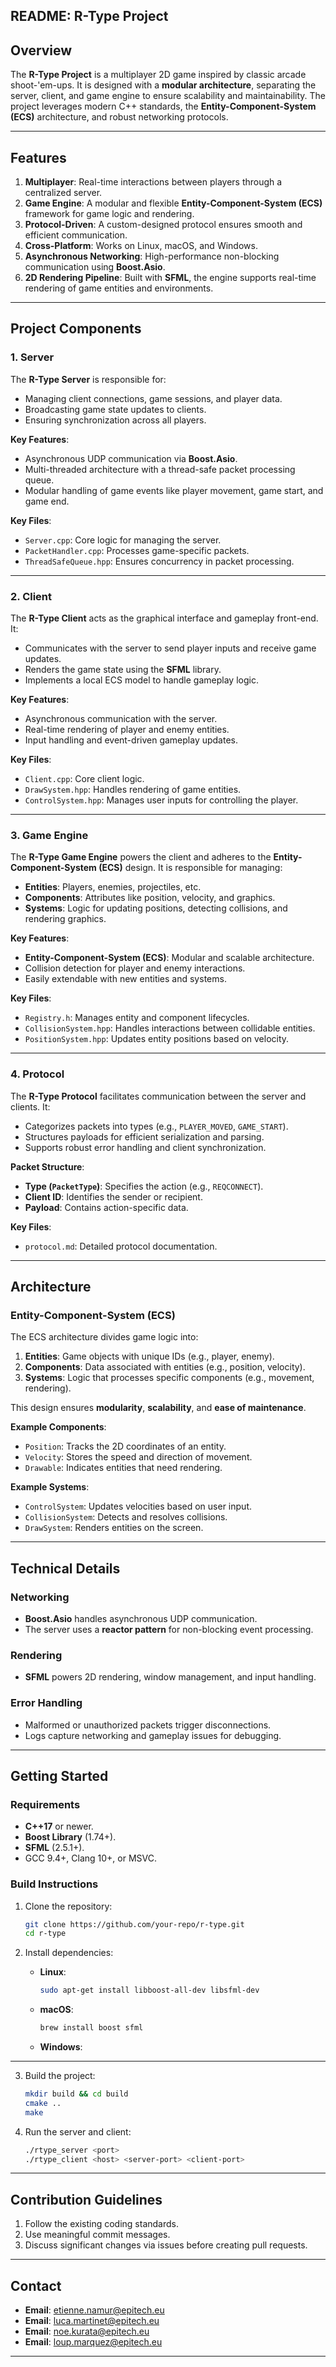 ## README: R-Type Project

## Overview

The **R-Type Project** is a multiplayer 2D game inspired by classic arcade shoot-'em-ups. It is designed with a **modular architecture**, separating the server, client, and game engine to ensure scalability and maintainability. The project leverages modern C++ standards, the **Entity-Component-System (ECS)** architecture, and robust networking protocols.

---

## Features

1. **Multiplayer**: Real-time interactions between players through a centralized server.
2. **Game Engine**: A modular and flexible **Entity-Component-System (ECS)** framework for game logic and rendering.
3. **Protocol-Driven**: A custom-designed protocol ensures smooth and efficient communication.
4. **Cross-Platform**: Works on Linux, macOS, and Windows.
5. **Asynchronous Networking**: High-performance non-blocking communication using **Boost.Asio**.
6. **2D Rendering Pipeline**: Built with **SFML**, the engine supports real-time rendering of game entities and environments.

---

## Project Components

### **1. Server**

The **R-Type Server** is responsible for:
- Managing client connections, game sessions, and player data.
- Broadcasting game state updates to clients.
- Ensuring synchronization across all players.

**Key Features**:
- Asynchronous UDP communication via **Boost.Asio**.
- Multi-threaded architecture with a thread-safe packet processing queue.
- Modular handling of game events like player movement, game start, and game end.

**Key Files**:
- `Server.cpp`: Core logic for managing the server.
- `PacketHandler.cpp`: Processes game-specific packets.
- `ThreadSafeQueue.hpp`: Ensures concurrency in packet processing.

---

### **2. Client**

The **R-Type Client** acts as the graphical interface and gameplay front-end. It:
- Communicates with the server to send player inputs and receive game updates.
- Renders the game state using the **SFML** library.
- Implements a local ECS model to handle gameplay logic.

**Key Features**:
- Asynchronous communication with the server.
- Real-time rendering of player and enemy entities.
- Input handling and event-driven gameplay updates.

**Key Files**:
- `Client.cpp`: Core client logic.
- `DrawSystem.hpp`: Handles rendering of game entities.
- `ControlSystem.hpp`: Manages user inputs for controlling the player.

---

### **3. Game Engine**

The **R-Type Game Engine** powers the client and adheres to the **Entity-Component-System (ECS)** design. It is responsible for managing:
- **Entities**: Players, enemies, projectiles, etc.
- **Components**: Attributes like position, velocity, and graphics.
- **Systems**: Logic for updating positions, detecting collisions, and rendering graphics.

**Key Features**:
- **Entity-Component-System (ECS)**: Modular and scalable architecture.
- Collision detection for player and enemy interactions.
- Easily extendable with new entities and systems.

**Key Files**:
- `Registry.h`: Manages entity and component lifecycles.
- `CollisionSystem.hpp`: Handles interactions between collidable entities.
- `PositionSystem.hpp`: Updates entity positions based on velocity.

---

### **4. Protocol**

The **R-Type Protocol** facilitates communication between the server and clients. It:
- Categorizes packets into types (e.g., `PLAYER_MOVED`, `GAME_START`).
- Structures payloads for efficient serialization and parsing.
- Supports robust error handling and client synchronization.

**Packet Structure**:
- **Type (`PacketType`)**: Specifies the action (e.g., `REQCONNECT`).
- **Client ID**: Identifies the sender or recipient.
- **Payload**: Contains action-specific data.

**Key Files**:
- `protocol.md`: Detailed protocol documentation.

---

## Architecture

### **Entity-Component-System (ECS)**

The ECS architecture divides game logic into:
1. **Entities**: Game objects with unique IDs (e.g., player, enemy).
2. **Components**: Data associated with entities (e.g., position, velocity).
3. **Systems**: Logic that processes specific components (e.g., movement, rendering).

This design ensures **modularity**, **scalability**, and **ease of maintenance**.

**Example Components**:
- `Position`: Tracks the 2D coordinates of an entity.
- `Velocity`: Stores the speed and direction of movement.
- `Drawable`: Indicates entities that need rendering.

**Example Systems**:
- `ControlSystem`: Updates velocities based on user input.
- `CollisionSystem`: Detects and resolves collisions.
- `DrawSystem`: Renders entities on the screen.

---

## Technical Details

### **Networking**
- **Boost.Asio** handles asynchronous UDP communication.
- The server uses a **reactor pattern** for non-blocking event processing.

### **Rendering**
- **SFML** powers 2D rendering, window management, and input handling.

### **Error Handling**
- Malformed or unauthorized packets trigger disconnections.
- Logs capture networking and gameplay issues for debugging.

---

## Getting Started

### **Requirements**
- **C++17** or newer.
- **Boost Library** (1.74+).
- **SFML** (2.5.1+).
- GCC 9.4+, Clang 10+, or MSVC.

### **Build Instructions**
1. Clone the repository:
   ```bash
   git clone https://github.com/your-repo/r-type.git
   cd r-type
   ```

2. Install dependencies:
   - **Linux**:
     ```bash
     sudo apt-get install libboost-all-dev libsfml-dev
     ```
   - **macOS**:
     ```bash
     brew install boost sfml
     ```
   - **Windows**:
        

---

3. Build the project:
   ```bash
   mkdir build && cd build
   cmake ..
   make
   ```

4. Run the server and client:
   ```bash
   ./rtype_server <port>
   ./rtype_client <host> <server-port> <client-port>
   ```

---

## Contribution Guidelines

1. Follow the existing coding standards.
2. Use meaningful commit messages.
3. Discuss significant changes via issues before creating pull requests.

---

## Contact

- **Email**: etienne.namur@epitech.eu
- **Email**: luca.martinet@epitech.eu
- **Email**: noe.kurata@epitech.eu
- **Email**: loup.marquez@epitech.eu

---
